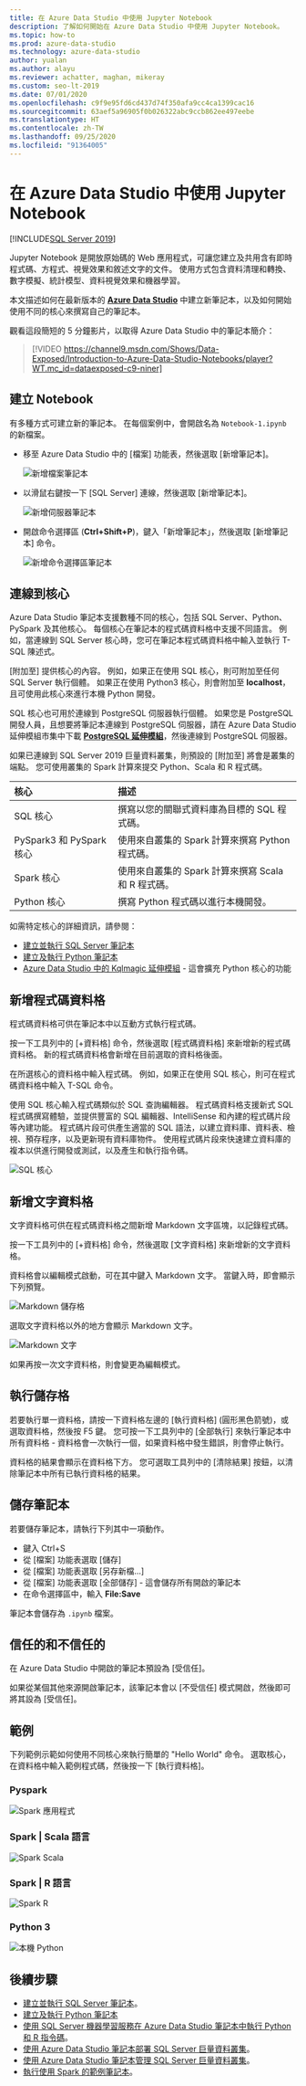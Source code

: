```yaml
---
title: 在 Azure Data Studio 中使用 Jupyter Notebook
description: 了解如何開始在 Azure Data Studio 中使用 Jupyter Notebook。
ms.topic: how-to
ms.prod: azure-data-studio
ms.technology: azure-data-studio
author: yualan
ms.author: alayu
ms.reviewer: achatter, maghan, mikeray
ms.custom: seo-lt-2019
ms.date: 07/01/2020
ms.openlocfilehash: c9f9e95fd6cd437d74f350afa9cc4ca1399cac16
ms.sourcegitcommit: 63aef5a96905f0b026322abc9ccb862ee497eebe
ms.translationtype: HT
ms.contentlocale: zh-TW
ms.lasthandoff: 09/25/2020
ms.locfileid: "91364005"
---
```

# <a name="use-jupyter-notebooks-in-azure-data-studio"></a>在 Azure Data Studio 中使用 Jupyter Notebook

[!INCLUDE[SQL Server 2019](../../includes/applies-to-version/sqlserver2019.md)]

Jupyter Notebook 是開放原始碼的 Web 應用程式，可讓您建立及共用含有即時程式碼、方程式、視覺效果和敘述文字的文件。 使用方式包含資料清理和轉換、數字模擬、統計模型、資料視覺效果和機器學習。

本文描述如何在最新版本的 [**Azure Data Studio**](../download-azure-data-studio.md) 中建立新筆記本，以及如何開始使用不同的核心來撰寫自己的筆記本。

觀看這段簡短的 5 分鐘影片，以取得 Azure Data Studio 中的筆記本簡介：

> [!VIDEO https://channel9.msdn.com/Shows/Data-Exposed/Introduction-to-Azure-Data-Studio-Notebooks/player?WT.mc_id=dataexposed-c9-niner]

## <a name="create-a-notebook"></a>建立 Notebook

有多種方式可建立新的筆記本。 在每個案例中，會開啟名為 `Notebook-1.ipynb` 的新檔案。

- 移至 Azure Data Studio 中的 [檔案] 功能表，然後選取 [新增筆記本]。

  ![新增檔案筆記本](media/notebooks-guidance/file-new-notebook.png)

- 以滑鼠右鍵按一下 [SQL Server] 連線，然後選取 [新增筆記本]。

  ![新增伺服器筆記本](media/notebooks-guidance/server-new-notebook.png)

- 開啟命令選擇區 (**Ctrl+Shift+P**)，鍵入「新增筆記本」，然後選取 [新增筆記本] 命令。

  ![新增命令選擇區筆記本](media/notebooks-guidance/command-palette-new-notebook.png)

## <a name="connect-to-a-kernel"></a>連線到核心

Azure Data Studio 筆記本支援數種不同的核心，包括 SQL Server、Python、PySpark 及其他核心。 每個核心在筆記本的程式碼資料格中支援不同語言。 例如，當連線到 SQL Server 核心時，您可在筆記本程式碼資料格中輸入並執行 T-SQL 陳述式。

[附加至] 提供核心的內容。 例如，如果正在使用 SQL 核心，則可附加至任何 SQL Server 執行個體。
如果正在使用 Python3 核心，則會附加至 **localhost**，且可使用此核心來進行本機 Python 開發。

SQL 核心也可用於連線到 PostgreSQL 伺服器執行個體。 如果您是 PostgreSQL 開發人員，且想要將筆記本連線到 PostgreSQL 伺服器，請在 Azure Data Studio 延伸模組市集中下載 [**PostgreSQL 延伸模組**](../extensions/postgres-extension.md)，然後連線到 PostgreSQL 伺服器。

如果已連線到 SQL Server 2019 巨量資料叢集，則預設的 [附加至] 將會是叢集的端點。 您可使用叢集的 Spark 計算來提交 Python、Scala 和 R 程式碼。

| 核心                      | 描述                                                  |
|:----------------------------|:-------------------------------------------------------------|
| SQL 核心                  | 撰寫以您的關聯式資料庫為目標的 SQL 程式碼。         |
| PySpark3 和 PySpark 核心 | 使用來自叢集的 Spark 計算來撰寫 Python 程式碼。      |
| Spark 核心                | 使用來自叢集的 Spark 計算來撰寫 Scala 和 R 程式碼。 |
| Python 核心               | 撰寫 Python 程式碼以進行本機開發。                     |

如需特定核心的詳細資訊，請參閱：

- [建立並執行 SQL Server 筆記本](./notebooks-sql-kernel.md)
- [建立及執行 Python 筆記本](./notebooks-python-kernel.md)
- [Azure Data Studio 中的 Kqlmagic 延伸模組](./notebooks-kqlmagic.md) - 這會擴充 Python 核心的功能

## <a name="add-a-code-cell"></a>新增程式碼資料格

程式碼資料格可供在筆記本中以互動方式執行程式碼。

按一下工具列中的 [+資料格] 命令，然後選取 [程式碼資料格] 來新增新的程式碼資料格。 新的程式碼資料格會新增在目前選取的資料格後面。

在所選核心的資料格中輸入程式碼。 例如，如果正在使用 SQL 核心，則可在程式碼資料格中輸入 T-SQL 命令。

使用 SQL 核心輸入程式碼類似於 SQL 查詢編輯器。 程式碼資料格支援新式 SQL 程式碼撰寫體驗，並提供豐富的 SQL 編輯器、IntelliSense 和內建的程式碼片段等內建功能。 程式碼片段可供產生適當的 SQL 語法，以建立資料庫、資料表、檢視、預存程序，以及更新現有資料庫物件。 使用程式碼片段來快速建立資料庫的複本以供進行開發或測試，以及產生和執行指令碼。

![SQL 核心](media/notebooks-guidance/intellisense-code-cell.png)

## <a name="add-a-text-cell"></a>新增文字資料格

文字資料格可供在程式碼資料格之間新增 Markdown 文字區塊，以記錄程式碼。

按一下工具列中的 [+資料格] 命令，然後選取 [文字資料格] 來新增新的文字資料格。

資料格會以編輯模式啟動，可在其中鍵入 Markdown 文字。 當鍵入時，即會顯示下列預覽。

![Markdown 儲存格](media/notebooks-guidance/notebook-markdown-cell.png)

選取文字資料格以外的地方會顯示 Markdown 文字。

![Markdown 文字](media/notebooks-guidance/notebook-markdown-preview.png)

如果再按一次文字資料格，則會變更為編輯模式。

## <a name="run-a-cell"></a>執行儲存格

若要執行單一資料格，請按一下資料格左邊的 [執行資料格] (圓形黑色箭號)，或選取資料格，然後按 F5 鍵。 您可按一下工具列中的 [全部執行] 來執行筆記本中所有資料格 - 資料格會一次執行一個，如果資料格中發生錯誤，則會停止執行。

資料格的結果會顯示在資料格下方。 您可選取工具列中的 [清除結果] 按鈕，以清除筆記本中所有已執行資料格的結果。

## <a name="save-a-notebook"></a>儲存筆記本

若要儲存筆記本，請執行下列其中一項動作。

- 鍵入 Ctrl+S
- 從 [檔案] 功能表選取 [儲存]
- 從 [檔案] 功能表選取 [另存新檔...]
- 從 [檔案] 功能表選取 [全部儲存] - 這會儲存所有開啟的筆記本
- 在命令選擇區中，輸入 **File:Save**

筆記本會儲存為 `.ipynb` 檔案。

## <a name="trusted-and-non-trusted"></a>信任的和不信任的

在 Azure Data Studio 中開啟的筆記本預設為 [受信任]。

如果從某個其他來源開啟筆記本，該筆記本會以 [不受信任] 模式開啟，然後即可將其設為 [受信任]。

## <a name="examples"></a>範例

下列範例示範如何使用不同核心來執行簡單的 "Hello World" 命令。 選取核心，在資料格中輸入範例程式碼，然後按一下 [執行資料格]。

### <a name="pyspark"></a>Pyspark

![Spark 應用程式](media/notebooks-guidance/pyspark.png)

### <a name="spark--scala-language"></a>Spark | Scala 語言

![Spark Scala](media/notebooks-guidance/spark-scala.png)

### <a name="spark--r-language"></a>Spark | R 語言

![Spark R](media/notebooks-guidance/spark-r.png)

### <a name="python-3"></a>Python 3

![本機 Python](media/notebooks-guidance/local-python.png)

## <a name="next-steps"></a>後續步驟

- [建立並執行 SQL Server 筆記本](./notebooks-sql-kernel.md)。
- [建立及執行 Python 筆記本](./notebooks-python-kernel.md)
- [使用 SQL Server 機器學習服務在 Azure Data Studio 筆記本中執行 Python 和 R 指令碼](../../machine-learning/install/sql-machine-learning-azure-data-studio.md)。
- [使用 Azure Data Studio 筆記本部署 SQL Server 巨量資料叢集](../../big-data-cluster/notebooks-deploy.md)。
- [使用 Azure Data Studio 筆記本管理 SQL Server 巨量資料叢集](../../big-data-cluster/notebooks-manage-bdc.md)。
- [執行使用 Spark 的範例筆記本](../../big-data-cluster/notebooks-tutorial-spark.md)。